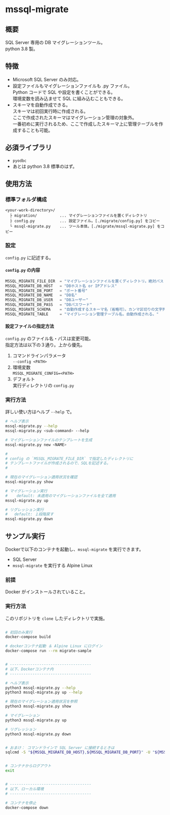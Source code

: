 # mssql-migrate

## 概要
SQL Server 専用の DB マイグレーションツール。  
python 3.8 製。

## 特徴
* Microsoft SQL Server のみ対応。
* 設定ファイルもマイグレーションファイルも .py ファイル。  
  Python コードで SQL や設定を書くことができる。  
  環境変数を読み込ませて SQL に組み込むこともできる。
* スキーマを自動作成できる。  
  スキーマは初回実行時に作成される。  
  ここで作成されたスキーマはマイグレーション管理の対象外。  
  一番初めに実行されるため、ここで作成したスキーマ上に管理テーブルを作成することも可能。

## 必須ライブラリ
* `pyodbc`
* あとは python 3.8 標準のはず。


## 使用方法

### 標準フォルダ構成

```
<your-work-directory>/
  ├ migration/          ... マイグレーションファイルを置くディレクトリ
  ├ config.py           ... 設定ファイル。[./migrate/config.py] をコピー
  └ mssql-migrate.py    ... ツール本体。[./migrate/mssql-migrate.py] をコピー
```

### 設定

`config.py` に記述する。  

#### `config.py` の内容
```py:config.py
MSSQL_MIGRATE_FILE_DIR  = "マイグレーションファイルを置くディレクトリ。絶対パス or configファイル からの相対パス。"
MSSQL_MIGRATE_DB_HOST   = "DBホスト名 or IPアドレス"
MSSQL_MIGRATE_DB_PORT   = "ポート番号"
MSSQL_MIGRATE_DB_NAME   = "DB名"
MSSQL_MIGRATE_DB_USER   = "DBユーザー"
MSSQL_MIGRATE_DB_PASS   = "DBパスワード"
MSSQL_MIGRATE_SCHEMA    = "自動作成するスキーマ名（省略可）。カンマ区切りの文字列 or list"
MSSQL_MIGRATE_TABLE     = "マイグレーション管理テーブル名。自動作成される。"
```

#### 設定ファイルの指定方法

`config.py` のファイル名・パスは変更可能。  
指定方法は以下の３通り。上から優先。
1. コマンドラインパラメータ  
   `--config <PATH>`
1. 環境変数  
   `MSSQL_MIGRATE_CONFIG=<PATH>`
1. デフォルト  
    実行ディレクトリの `config.py`




### 実行方法
詳しい使い方はヘルプ `--help` で。
```bash
# ヘルプ表示
mssql-migrate.py --help
mssql-migrate.py <sub-command> --help

# マイグレーションファイルのテンプレートを生成
mssql-migrate.py new <NAME>

#
# config の `MSSQL_MIGRATE_FILE_DIR` で指定したディレクトリに
# テンプレートファイルが作成されるので、SQLを記述する。
# 

# 現在のマイグレーション適用状況を確認
mssql-migrate.py show

# マイグレーション実行
#    default: 未適用のマイグレーションファイルを全て適用
mssql-migrate.py up

# リグレッション実行
#   default: １段階戻す
mssql-migrate.py down

```


## サンプル実行

Dockerで以下のコンテナを起動し、`mssql-migrate` を実行できます。
* SQL Server
* `mssql-migrate` を実行する Alpine Linux

### 前提
Docker がインストールされていること。

### 実行方法

このリポジトリを `clone` したディレクトリで実施。

```bash

# 初回のみ実行
docker-compose build

# dockerコンテナ起動 ＆ Alpine Linux にログイン
docker-compose run --rm migrate-sample


# ------------------------------------
# 以下、Dockerコンテナ内
# ------------------------------------

# ヘルプ表示
python3 mssql-migrate.py --help
python3 mssql-migrate.py up --help

# 現在のマイグレーション適用状況を参照
python3 mssql-migrate.py show

# マイグレーション
python3 mssql-migrate.py up

# リグレッション
python3 mssql-migrate.py down


# おまけ： コマンドラインで SQL Server に接続するときは
sqlcmd -S "${MSSQL_MIGRATE_DB_HOST},${MSSQL_MIGRATE_DB_PORT}" -U "${MSSQL_MIGRATE_DB_USER}" -P "${MSSQL_MIGRATE_DB_PASS}" -d "${MSSQL_MIGRATE_DB_NAME}"


# コンテナからログアウト
exit


# ------------------------------------
# 以下、ローカル環境
# ------------------------------------

# コンテナを停止
docker-compose down

```
